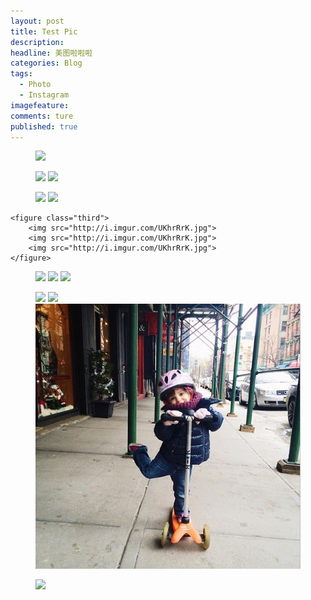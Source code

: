 ```yaml
---
layout: post  
title: Test Pic  
description:       
headline: 美图啦啦啦
categories: Blog  
tags: 
  - Photo
  - Instagram  
imagefeature:  
comments: ture  
published: true  
---
```



<figure>
    <img src="http://i.imgur.com/UKhrRrK.jpg">
</figure>    

<figure class="half">
	<img src="{{ site.url }}/images/instagram/insta6.jpg">
	<img src="{{ site.url }}/images/instagram/insta7.jpg">
</figure>


<figure class="half">
	<a href="{{ site.url }}/images/instagram/insta6.jpg"><img src="{{ site.url }}/images/instagram/insta6.jpg"></a>
	<a href="{{ site.url }}/images/instagram/insta7.jpg"><img src="{{ site.url }}/images/instagram/insta7.jpg"></a>
</figure>


    <figure class="third">
        <img src="http://i.imgur.com/UKhrRrK.jpg">
	    <img src="http://i.imgur.com/UKhrRrK.jpg">
	    <img src="http://i.imgur.com/UKhrRrK.jpg">
    </figure>
    
<figure class="third">
    <img src="http://i.imgur.com/UKhrRrK.jpg">
	    <img src="http://i.imgur.com/UKhrRrK.jpg">
	    <img src="http://i.imgur.com/UKhrRrK.jpg">
</figure>
    
<figure class="third">
	<a href="{{ site.url }}/images/instagram/insta2.jpg"><img src="http://i.imgur.com/UKhrRrK.jpg"></a>
	<a href="{{ site.url }}/images/instagram/insta4.jpg"><img src="http://i.imgur.com/UKhrRrK.jpg"></a>
	<a href="{{ site.url }}/images/instagram/insta5.jpg"><img src="./images/instagram/insta5.jpg"></a>
</figure>

<figure>
	<img src="{{ site.url }}/images/instagram/insta6.jpg"></a>
</figure>